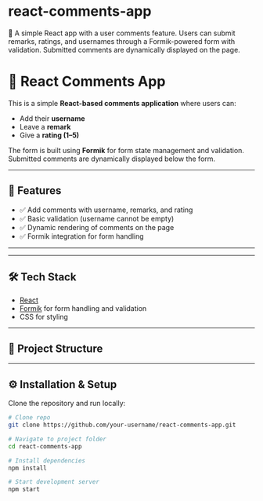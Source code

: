 # react-comments-app
💬 A simple React app with a user comments feature. Users can submit remarks, ratings, and usernames through a Formik-powered form with validation. Submitted comments are dynamically displayed on the page.

# 📝 React Comments App

This is a simple **React-based comments application** where users can:
- Add their **username**
- Leave a **remark**
- Give a **rating (1–5)**

The form is built using **Formik** for form state management and validation. Submitted comments are dynamically displayed below the form.

---

## 🚀 Features
- ✅ Add comments with username, remarks, and rating  
- ✅ Basic validation (username cannot be empty)  
- ✅ Dynamic rendering of comments on the page  
- ✅ Formik integration for form handling  

---


---

## 🛠️ Tech Stack
- [React](https://reactjs.org/)  
- [Formik](https://formik.org/) for form handling and validation  
- CSS for styling  

---

## 📂 Project Structure


---

## ⚙️ Installation & Setup
Clone the repository and run locally:

```bash
# Clone repo
git clone https://github.com/your-username/react-comments-app.git

# Navigate to project folder
cd react-comments-app

# Install dependencies
npm install

# Start development server
npm start


